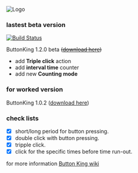 ![Logo](https://user-images.githubusercontent.com/47109201/60978866-fa684680-a35b-11e9-9203-cd22866844c6.png)

### lastest beta version

[![Build Status](https://travis-ci.org/TanPitch/ButtonKing.svg?branch=1.2.0)](https://travis-ci.org/TanPitch/ButtonKing)

ButtonKing 1.2.0 beta ~~([download here](https://github.com/TanPitch/ButtonKing/releases/tag/1.2.0))~~


* add **Triple click** action
* add **interval time** counter
* add new **Counting mode**

### for worked version

ButtonKing 1.0.2 ([download here](https://github.com/TanPitch/ButtonKing/releases/tag/1.0.2))

### check lists

- [x] short/long period for button pressing.
- [x] double click with button pressing.
- [x] tripple click.
- [x] click for the specific times before time run-out.

for more information
[Button King wiki](https://github.com/TanPitch/ButtonKing/wiki)
